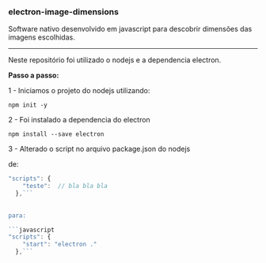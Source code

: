 ### electron-image-dimensions
Software nativo desenvolvido em javascript para descobrir dimensões das imagens escolhidas.

-----

Neste repositório foi utilizado o nodejs e a dependencia electron.

**Passo a passo:**

1 - Iniciamos o projeto do nodejs utilizando:

`npm init -y`

2 - Foi instalado a dependencia do electron

`npm install --save electron`

3 - Alterado o script no arquivo package.json do nodejs 

de: 
```javascript
"scripts": {
    "teste":  // bla bla bla
  },```
  
  
para:  

```javascript
"scripts": { 
    "start": "electron ."
  },```
  
